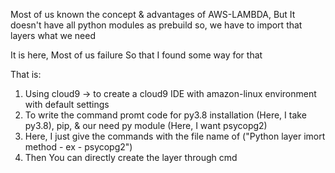 Most of us known the concept & advantages of AWS-LAMBDA,
But It doesn't have all python modules as prebuild so, we have to import that layers what we need

It is here, Most of us failure
So that I found some way for that

That is:

1) Using cloud9 -> to create a cloud9 IDE with amazon-linux environment with default settings
2) To write the command promt code for py3.8 installation (Here, I take py3.8), pip, & our need py module (Here, I want psycopg2)
3) Here, I just give the commands with the file name of ("Python layer imort method - ex - psycopg2")
4) Then You can directly create the layer through cmd
